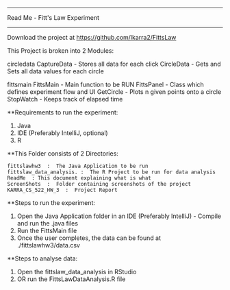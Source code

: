 *******************************
Read Me - Fitt's Law Experiment
*******************************

Download the project at https://github.com/lkarra2/FittsLaw

This Project is broken into 2 Modules:

 circledata
	CaptureData - Stores all data for each click
	CircleData - Gets and Sets all data values for each circle

 fittsmain
	FittsMain - Main function to be RUN
	FittsPanel - Class which defines experiment flow and UI
	GetCircle - Plots n given points onto a circle
	StopWatch - Keeps track of elapsed time

**Requirements to run the experiment:
1. Java
2. IDE (Preferably IntelliJ, optional)
3. R 

**This Folder consists of 2 Directories:

	fittslawhw3  :  The Java Application to be run
	fittslaw_data_analysis. :  The R Project to be run for data analysis 
	ReadMe  : This document explaining what is what
	ScreenShots  :  Folder containing screenshots of the project
	KARRA_CS_522_HW_3  :  Project Report 

**Steps to run the experiment:
1. Open the Java Application folder in an IDE (Preferably IntelliJ) - Compile and run the .java files
2. Run the FittsMain file
3. Once the user completes, the data can be found at ./fittslawhw3/data.csv

**Steps to analyse data:
1. Open the fittslaw_data_analysis in RStudio 
2. OR run the FittsLawDataAnalysis.R file
